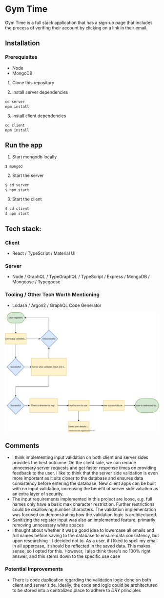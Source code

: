 # Gym Time

Gym Time is a full stack application that has a sign-up page that includes the process of verifing their account by clicking on a link in their email.

## Installation

### Prerequisites

- Node
- MongoDB

1. Clone this repository

2. Install server dependencies

```
cd server
npm install
```

3. Install client dependencies

```
cd client
npm install
```

## Run the app

1. Start mongodb locally

```
$ mongod
```

2. Start the server

```
$ cd server
$ npm start
```

3. Start the client

```
$ cd client
$ npm start
```

## Tech stack:

### Client

- React / TypeScript / Material UI

### Server

- Node / GraphQL / TypeGraphQL / TypeScript / Express / MongoDB / Mongoose / Typegoose

### Tooling / Other Tech Worth Mentioning

- Lodash / Argon2 / GraphQL Code Generator

![Register Flow (high level)](./register-flow.svg)

## Comments

- I think implementing input validation on both client and server sides provides the best outcome. On the client side, we can reduce unncessary server requests and get faster response times on providing feedback to the user. I like to think that the server side validation is even more important as it sits closer to the database and ensures data consistency before entering the database. New client apps can be built with no input validation, increasing the benefit of server side valiation as an extra layer of security.
- The input requirements implemented in this project are loose, e.g. full names only have a basic max character restriction. Further restrictions could be disallowing number characters. The validation implementation was focused on demonstrating how the validation logic is architectured.
- Sanitizing the register input was also an implemented feature, primarily removing unncessary white spaces
- I thought about whether it was a good idea to lowercase all emails and full names before saving to the database to ensure data consistency, but upon researching - I decided not to. As a user, if I liked to spell my email in all uppercase, it should be reflected in the saved data. This makes sense, so I opted for this. However, I also think there's no 100% right answer, and this stems down to the specific use case

### Potential Improvements

- There is code duplication regarding the validation logic done on both client and server side. Ideally, the code and logic could be architectured to be stored into a centralized place to adhere to _DRY_ principles
